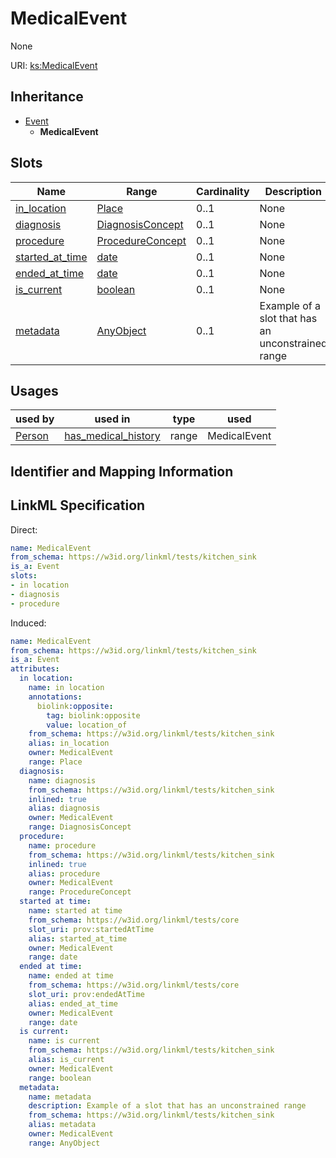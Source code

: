 # MedicalEvent

None

URI: [ks:MedicalEvent](https://w3id.org/linkml/tests/kitchen_sink/MedicalEvent)




## Inheritance

* [Event](Event.md)
    * **MedicalEvent**




## Slots

| Name | Range | Cardinality | Description  | Info |
| ---  | --- | --- | --- | --- |
| [in_location](in_location.md) | [Place](Place.md) | 0..1 | None  | . |
| [diagnosis](diagnosis.md) | [DiagnosisConcept](DiagnosisConcept.md) | 0..1 | None  | . |
| [procedure](procedure.md) | [ProcedureConcept](ProcedureConcept.md) | 0..1 | None  | . |
| [started_at_time](started_at_time.md) | [date](date.md) | 0..1 | None  | . |
| [ended_at_time](ended_at_time.md) | [date](date.md) | 0..1 | None  | . |
| [is_current](is_current.md) | [boolean](boolean.md) | 0..1 | None  | . |
| [metadata](metadata.md) | [AnyObject](AnyObject.md) | 0..1 | Example of a slot that has an unconstrained range  | . |


## Usages


| used by | used in | type | used |
| ---  | --- | --- | --- |
| [Person](Person.md) | [has_medical_history](has_medical_history.md) | range | MedicalEvent |



## Identifier and Mapping Information






## LinkML Specification

<!-- TODO: investigate https://stackoverflow.com/questions/37606292/how-to-create-tabbed-code-blocks-in-mkdocs-or-sphinx -->

Direct:

```yaml
name: MedicalEvent
from_schema: https://w3id.org/linkml/tests/kitchen_sink
is_a: Event
slots:
- in location
- diagnosis
- procedure

```

Induced:

```yaml
name: MedicalEvent
from_schema: https://w3id.org/linkml/tests/kitchen_sink
is_a: Event
attributes:
  in location:
    name: in location
    annotations:
      biolink:opposite:
        tag: biolink:opposite
        value: location_of
    from_schema: https://w3id.org/linkml/tests/kitchen_sink
    alias: in_location
    owner: MedicalEvent
    range: Place
  diagnosis:
    name: diagnosis
    from_schema: https://w3id.org/linkml/tests/kitchen_sink
    inlined: true
    alias: diagnosis
    owner: MedicalEvent
    range: DiagnosisConcept
  procedure:
    name: procedure
    from_schema: https://w3id.org/linkml/tests/kitchen_sink
    inlined: true
    alias: procedure
    owner: MedicalEvent
    range: ProcedureConcept
  started at time:
    name: started at time
    from_schema: https://w3id.org/linkml/tests/core
    slot_uri: prov:startedAtTime
    alias: started_at_time
    owner: MedicalEvent
    range: date
  ended at time:
    name: ended at time
    from_schema: https://w3id.org/linkml/tests/core
    slot_uri: prov:endedAtTime
    alias: ended_at_time
    owner: MedicalEvent
    range: date
  is current:
    name: is current
    from_schema: https://w3id.org/linkml/tests/kitchen_sink
    alias: is_current
    owner: MedicalEvent
    range: boolean
  metadata:
    name: metadata
    description: Example of a slot that has an unconstrained range
    from_schema: https://w3id.org/linkml/tests/kitchen_sink
    alias: metadata
    owner: MedicalEvent
    range: AnyObject

```